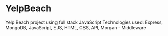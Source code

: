 # YelpBeach
Yelp Beach project using full stack JavaScript 
Technologies used: Express, MongoDB, JavaScript, EJS, HTML, CSS, API, Morgan - Middleware
